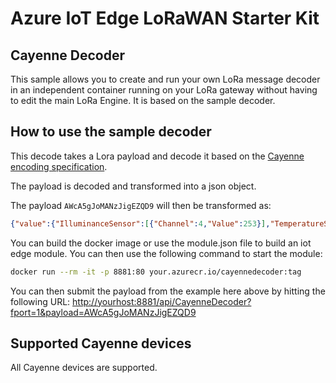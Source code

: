 # Azure IoT Edge LoRaWAN Starter Kit

## Cayenne Decoder

This sample allows you to create and run your own LoRa message decoder in an independent container running on your LoRa gateway without having to edit the main LoRa Engine. It is based on the sample decoder.

## How to use the sample decoder

This decode takes a Lora payload and decode it based on the [Cayenne encoding specification](https://github.com/myDevicesIoT/cayenne-docs/blob/master/docs/LORA.md).

The payload is decoded and transformed into a json object.

The payload ```AWcA5gJoMANzJigEZQD9``` will then be transformed as:

```json
{"value":{"IlluminanceSensor":[{"Channel":4,"Value":253}],"TemperatureSensor":[{"Channel":1,"Value":23.0}],"HumiditySensor":[{"Channel":2,"Value":24.0}],"Barometer":[{"Channel":3,"Value":976.8}]}}
```

You can build the docker image or use the module.json file to build an iot edge module. You can then use the following command to start the module:

```bash
docker run --rm -it -p 8881:80 your.azurecr.io/cayennedecoder:tag
```

You can then submit the payload from the example here above by hitting the following URL: <http://yourhost:8881/api/CayenneDecoder?fport=1&payload=AWcA5gJoMANzJigEZQD9>

## Supported Cayenne devices

All Cayenne devices are supported.
